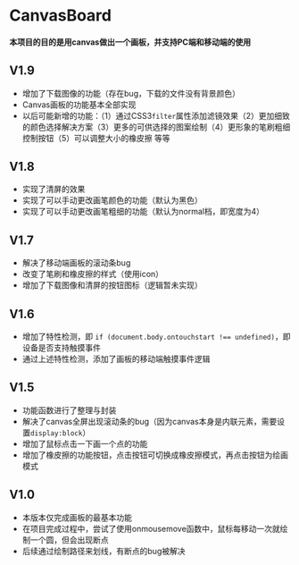 # CanvasBoard

#### 本项目的目的是用canvas做出一个画板，并支持PC端和移动端的使用

## V1.9

- 增加了下载图像的功能（存在bug，下载的文件没有背景颜色）
- Canvas画板的功能基本全部实现
- 以后可能新增的功能：（1）通过CSS3`filter`属性添加滤镜效果（2）更加细致的颜色选择解决方案（3）更多的可供选择的图案绘制（4）更形象的笔刷粗细控制按钮（5）可以调整大小的橡皮擦 等等

## V1.8

- 实现了清屏的效果
- 实现了可以手动更改画笔颜色的功能（默认为黑色）
- 实现了可以手动更改画笔粗细的功能（默认为normal档，即宽度为4）

## V1.7

- 解决了移动端画板的滚动条bug
- 改变了笔刷和橡皮擦的样式（使用icon）
- 增加了下载图像和清屏的按钮图标（逻辑暂未实现）

## V1.6

- 增加了特性检测，即 `if (document.body.ontouchstart !== undefined)`，即设备是否支持触摸事件
- 通过上述特性检测，添加了画板的移动端触摸事件逻辑

## V1.5

- 功能函数进行了整理与封装
- 解决了canvas全屏出现滚动条的bug（因为canvas本身是内联元素，需要设置`display:block`）
- 增加了鼠标点击一下画一个点的功能
- 增加了橡皮擦的功能按钮，点击按钮可切换成橡皮擦模式，再点击按钮为绘画模式


## V1.0

- 本版本仅完成画板的最基本功能
- 在项目完成过程中，尝试了使用onmousemove函数中，鼠标每移动一次就绘制一个圆，但会出现断点
- 后续通过绘制路径来划线，有断点的bug被解决